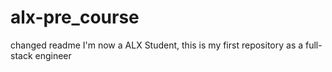 # alx-pre_course
changed readme I'm now a ALX Student, this is my first repository as a full-stack engineer
